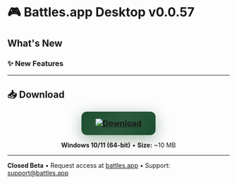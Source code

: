# 🎮 Battles.app Desktop v0.0.57

## What's New

### ✨ New Features

---

## 📥 Download

<div align="center">

<a href="https://github.com/battles-app/desktop/releases/download/v0.0.57/battles.app_0.0.57_x64-setup.exe">
  <img src="https://img.shields.io/badge/⬇️_DOWNLOAD_FOR_WINDOWS-battles.app_0.0.57_x64--setup.exe-0d1117?style=for-the-badge&logo=windows&logoColor=white&labelColor=0d1117" alt="Download" style="background: linear-gradient(135deg, #1a4d2e 0%, #2d5a3d 50%, #1a4d2e 100%); border-radius: 12px; box-shadow: 0 8px 32px rgba(26, 77, 46, 0.4); padding: 16px 32px; font-size: 18px; font-weight: bold;">
</a>

**Windows 10/11 (64-bit)** • **Size:** ~10 MB

</div>

---

**Closed Beta** • Request access at [battles.app](https://battles.app) • Support: [support@battles.app](mailto:support@battles.app)